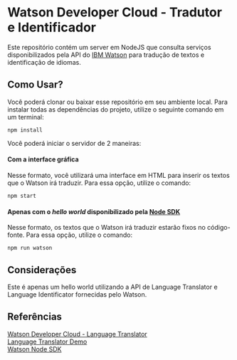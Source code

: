 # Watson Developer Cloud - Tradutor e Identificador

Este repositório contém um server em NodeJS que consulta serviços disponibilizados pela API do [IBM Watson](https://www.ibm.com/watson/) para tradução de textos e identificação de idiomas.


## Como Usar?

Você poderá clonar ou baixar esse repositório em seu ambiente local. Para instalar todas as dependências do projeto, utilize o seguinte comando em um terminal:

`npm install`

Você poderá iniciar o servidor de 2 maneiras:

#### Com a interface gráfica
Nesse formato, você utilizará uma interface em HTML para inserir os textos que o Watson irá traduzir. Para essa opção, utilize o comando:

`npm start`


#### Apenas com o *hello world* disponibilizado pela [Node SDK](https://github.com/watson-developer-cloud/node-sdk)
Nesse formato, os textos que o Watson irá traduzir estarão fixos no código-fonte. Para essa opção, utilize o comando:

`npm run watson`


## Considerações

Este é apenas um hello world utilizando a API de Language Translator e Language Identificator fornecidas pelo Watson.

## Referências
[Watson Developer Cloud - Language Translator](https://www.ibm.com/watson/developercloud/doc/language-translator/index.html)  
[Language Translator Demo](https://www.ibm.com/watson/developercloud/doc/language-translator/index.html)  
[Watson Node SDK](https://github.com/watson-developer-cloud/node-sdk)